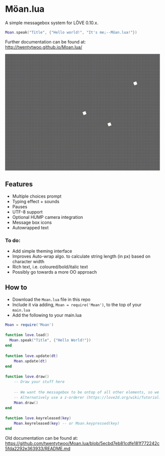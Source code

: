 # Möan.lua
A simple messagebox system for LÖVE 0.10.x.

```lua
Moan.speak("Title", {"Hello world!", "It's me;--Möan.lua!"})
```

Further documentation can be found at: http://twentytwoo.github.io/Moan.lua/

![Preview of Möan.lua](preview.gif)

## Features
- Multiple choices prompt
- Typing effect + sounds
- Pauses
- UTF-8 support
- Optional HUMP camera integration
- Message box icons
- Autowrapped text

### To do:
- Add simple theming interface
- Improves Auto-wrap algo. to calculate string length (in px) based on character width
- Rich text, i.e. coloured/bold/italic text
- Possibly go towards a more OO approach

## How to
* Download the `Moan.lua` file in this repo
* Include it via adding, `Moan = require('Moan')`, to the top of your `main.lua`
* Add the following to your main.lua

```lua
Moan = require('Moan')

function love.load()
  Moan.speak("Title", {"Hello World!"})
end

function love.update(dt)
    Moan.update(dt)
end

function love.draw()
    -- Draw your stuff here

    -- We want the messagebox to be ontop of all other elements, so we draw it last
    -- Alternatively use a z-orderer (https://love2d.org/wiki/Tutorial:Drawing_Order)
    Moan.draw()
end

function love.keyreleased(key)
    Moan.keyreleased(key) -- or Moan.keypressed(key)
end
```
Old documentation can be found at: https://github.com/twentytwoo/Moan.lua/blob/5ecbd7eb81cdfe181f772242c5fda2292e363933/README.md
